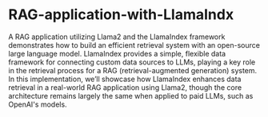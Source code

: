 # RAG-application-with-LlamaIndx


A RAG application utilizing Llama2 and the LlamaIndex framework demonstrates how to build an efficient retrieval system with an open-source large language model. LlamaIndex provides a simple, flexible data framework for connecting custom data sources to LLMs, playing a key role in the retrieval process for a RAG (retrieval-augmented generation) system. In this implementation, we’ll showcase how LlamaIndex enhances data retrieval in a real-world RAG application using Llama2, though the core architecture remains largely the same when applied to paid LLMs, such as OpenAI's models.

